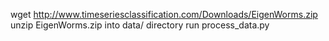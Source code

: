 wget http://www.timeseriesclassification.com/Downloads/EigenWorms.zip
unzip EigenWorms.zip into data/ directory
run process_data.py
